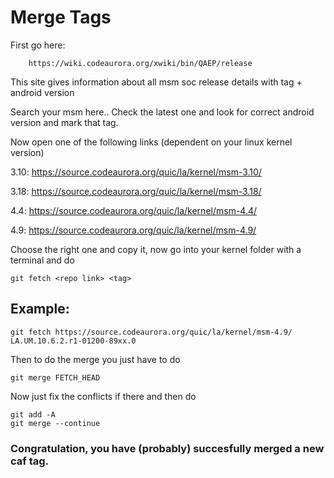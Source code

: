 # Merge Tags

First go here:

        https://wiki.codeaurora.org/xwiki/bin/QAEP/release

This site gives information about all msm soc release details with tag + android version

Search your msm here.. Check the latest one and look for correct android version and mark that tag.

Now open one of the following links (dependent on your linux kernel version)

3.10: https://source.codeaurora.org/quic/la/kernel/msm-3.10/

3.18: https://source.codeaurora.org/quic/la/kernel/msm-3.18/

4.4: https://source.codeaurora.org/quic/la/kernel/msm-4.4/

4.9: https://source.codeaurora.org/quic/la/kernel/msm-4.9/

Choose the right one and copy it, now go into your kernel folder with a terminal and do

    git fetch <repo link> <tag>

## Example: 

    git fetch https://source.codeaurora.org/quic/la/kernel/msm-4.9/ LA.UM.10.6.2.r1-01200-89xx.0 

Then to do the merge you just have to do

    git merge FETCH_HEAD

Now just fix the conflicts if there and then do

    git add -A
    git merge --continue
    
### Congratulation, you have (probably) succesfully merged a new caf tag.
